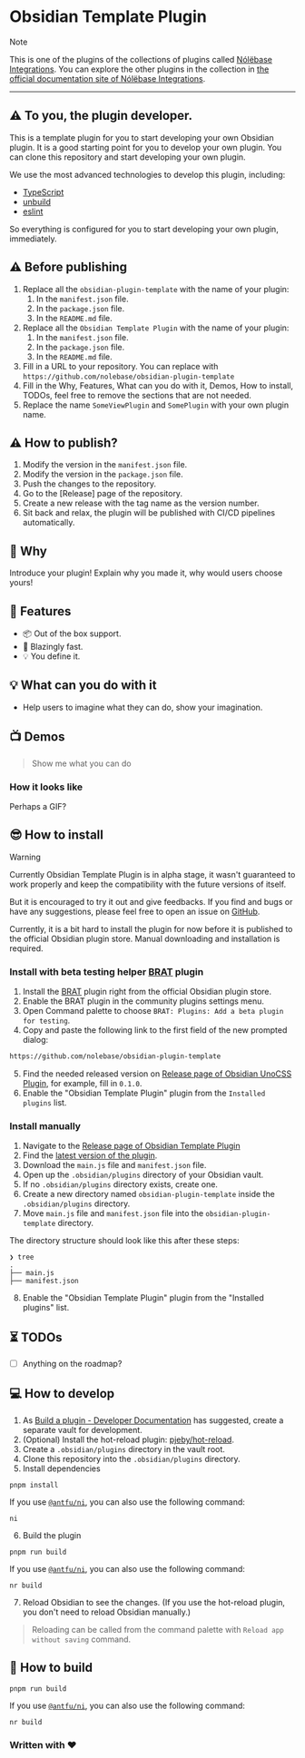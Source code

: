 # Obsidian Template Plugin

> [!NOTE]
> This is one of the plugins of the collections of plugins called [Nólëbase Integrations](https://github.com/nolebase/integrations). You can explore the other plugins in the collection in [the official documentation site of Nólëbase Integrations](https://nolebase-integrations.ayaka.io).

---

## ⚠️ To you, the plugin developer.

This is a template plugin for you to start developing your own Obsidian plugin. It is a good starting point for you to develop your own plugin. You can clone this repository and start developing your own plugin.

We use the most advanced technologies to develop this plugin, including:

- [TypeScript](https://www.typescriptlang.org/)
- [unbuild](https://github.com/unjs/unbuild)
- [eslint](https://eslint.org/)

So everything is configured for you to start developing your own plugin, immediately.

## ⚠️ Before publishing

1. Replace all the `obsidian-plugin-template` with the name of your plugin:
   1. In the `manifest.json` file.
   2. In the `package.json` file.
   3. In the `README.md` file.
2. Replace all the `Obsidian Template Plugin` with the name of your plugin:
   1. In the `manifest.json` file.
   2. In the `package.json` file.
   3. In the `README.md` file.
3. Fill in a URL to your repository. You can replace with `https://github.com/nolebase/obsidian-plugin-template`
4. Fill in the Why, Features, What can you do with it, Demos, How to install, TODOs, feel free to remove the sections that are not needed.
5. Replace the name `SomeViewPlugin` and `SomePlugin` with your own plugin name.

## ⚠️ How to publish?

1. Modify the version in the `manifest.json` file.
2. Modify the version in the `package.json` file.
3. Push the changes to the repository.
4. Go to the [Release] page of the repository.
5. Create a new release with the tag name as the version number.
6. Sit back and relax, the plugin will be published with CI/CD pipelines automatically.

## 🤔 Why

Introduce your plugin! Explain why you made it, why would users choose yours!

## 🎨 Features

- 📦 Out of the box support.
- 🚀 Blazingly fast.
- 💡 You define it.

## 💡 What can you do with it

- Help users to imagine what they can do, show your imagination.

## 📺 Demos

> Show me what you can do

### How it looks like

Perhaps a GIF?

## 😎 How to install

> [!WARNING]
> Currently Obsidian Template Plugin is in alpha stage, it wasn't guaranteed to work properly and keep the compatibility with the future versions of itself.
>
> But it is encouraged to try it out and give feedbacks. If you find and bugs or have any suggestions, please feel free to open an issue on [GitHub](https://github.com/nolebase/obsidian-plugin-template/issues).

Currently, it is a bit hard to install the plugin for now before it is published to the official Obsidian plugin store. Manual downloading and installation is required.

### Install with beta testing helper [BRAT](https://tfthacker.com/brat-quick-guide) plugin

1. Install the [BRAT](https://tfthacker.com/brat-quick-guide) plugin right from the official Obsidian plugin store.
2. Enable the BRAT plugin in the community plugins settings menu.
3. Open Command palette to choose `BRAT: Plugins: Add a beta plugin for testing`.
4. Copy and paste the following link to the first field of the new prompted dialog:

```txt
https://github.com/nolebase/obsidian-plugin-template
```

5. Find the needed released version on [Release page of Obsidian UnoCSS Plugin](https://github.com/nolebase/obsidian-plugin-template/releases), for example, fill in `0.1.0`.
6. Enable the "Obsidian Template Plugin" plugin from the `Installed plugins` list.

### Install manually

1. Navigate to the [Release page of Obsidian Template Plugin](https://github.com/nolebase/obsidian-plugin-template/releases)
2. Find the [latest version of the plugin](https://github.com/nolebase/obsidian-plugin-template/releases/latest).
3. Download the `main.js` file and `manifest.json` file.
4. Open up the `.obsidian/plugins` directory of your Obsidian vault.
5. If no `.obsidian/plugins` directory exists, create one.
6. Create a new directory named `obsidian-plugin-template` inside the `.obsidian/plugins` directory.
7. Move `main.js` file and `manifest.json` file into the `obsidian-plugin-template` directory.

The directory structure should look like this after these steps:

```shell
❯ tree
.
├── main.js
├── manifest.json
```

8. Enable the "Obsidian Template Plugin" plugin from the "Installed plugins" list.

## ⏳ TODOs

- [ ] Anything on the roadmap?

## 💻 How to develop

1. As [Build a plugin - Developer Documentation](https://docs.obsidian.md/Plugins/Getting+started/Build+a+plugin) has suggested, create a separate vault for development.
2. (Optional) Install the hot-reload plugin: [pjeby/hot-reload](https://github.com/pjeby/hot-reload).
3. Create a `.obsidian/plugins` directory in the vault root.
4. Clone this repository into the `.obsidian/plugins` directory.
5. Install dependencies

```shell
pnpm install
```

If you use [`@antfu/ni`](https://github.com/antfu/ni), you can also use the following command:

```shell
ni
```

6. Build the plugin

```shell
pnpm run build
```

If you use [`@antfu/ni`](https://github.com/antfu/ni), you can also use the following command:

```shell
nr build
```

7. Reload Obsidian to see the changes. (If you use the hot-reload plugin, you don't need to reload Obsidian manually.)

> Reloading can be called from the command palette with `Reload app without saving` command.

## 🔨 How to build

```shell
pnpm run build
```

If you use [`@antfu/ni`](https://github.com/antfu/ni), you can also use the following command:

```shell
nr build
```

### Written with ♥

